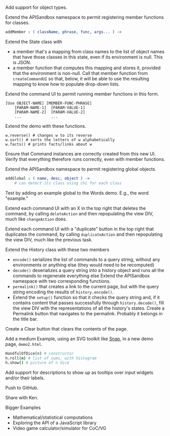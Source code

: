 
Add support for object types.

Extend the APISandbox namespace to permit registering member functions for
classes.
```coffee
addMember : ( className, phrase, func, args... ) ->
```

Extend the State class with
 * a member that's a mapping from class names to the list of object names
   that have those classes in this state, even if its environment is null.
   This is JSON.
 * a member function that computes this mapping and stores it, provided that
   the environment is non-null.
Call that member function from `createCommandUI` so that, below, it will be
able to use the resulting mapping to know how to populate drop-down lists.

Extend the command UI to permit running member functions in this form.
```
[Use OBJECT-NAME] [MEMBER-FUNC-PHRASE]
    [PARAM-NAME-1]  [PARAM-VALUE-1]
    [PARAM-NAME-2]  [PARAM-VALUE-2]
    ...             ...
```

Extend the demo with these functions.
```
w.reverse() # changes w to its reverse
w.sort() # sorts the letters of w alphabetically
w.facts() # prints facts/links about w
```

Ensure that Command instances are correctly created from this new UI.
Verify that everything therefore runs correctly, even with member functions.

Extend the APISandbox namespace to permit registering global objects.
```coffee
addGlobal : ( name, desc, object ) ->
    # can detect its class using chi for each class
```
Test by adding an example global to the Words demo.  E.g., the word
"example."

Extend each command UI with an X in the top right that deletes the command,
by calling `deleteAction` and then repopulating the view DIV, much like
`changeAction` does.

Extend each command UI with a "duplicate" button in the top right that
duplicates the command, by calling `duplicateAction` and then repopulating
the view DIV, much like the previous task.

Extend the History class with these two members
 * `encode()` serializes the list of commands to a query string, without any
   environments or anything else (they would need to be recomputed)
 * `decode()` deserializes a query string into a history object and runs all
   the commands to regenerate everything else
Extend the APISandbox namespace with two corresponding functions.
 * `permalink()` that creates a link to the current page, but with the query
   string encoding the results of `history.encode()`.
 * Extend the `setup()` function so that it checks the query string and, if
   it contains content that passes successfully through `history.decode()`,
   fill the view DIV with the representations of all the history's states.
Create a Permalink button that navigates to the permalink.  Probably it
belongs in the title bar.

Create a Clear button that clears the contents of the page.

Add a medium Example, using an SVG toolkit like [Snap](http://snapsvg.io),
in a new demo page, `demo2.html`.
```coffee
HandfulOfDice(n) # constructor
h.roll(m) # list of sums, with histogram
h.show() # picture of n dice
```

Add support for descriptions to show up as tooltips over input widgets
and/or their labels.

Push to GitHub.

Share with Ken.

Bigger Examples
 * Mathematical/statistical computations
 * Exploring the API of a JavaScript library
 * Video game calculator/simulator for CoC/VG
